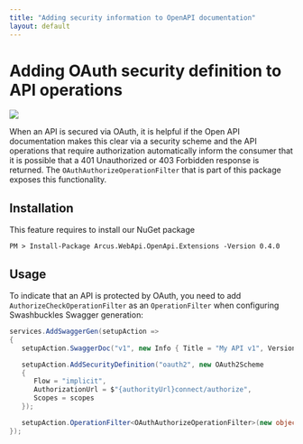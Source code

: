 ```yaml
---
title: "Adding security information to OpenAPI documentation"
layout: default
---
```


# Adding OAuth security definition to API operations

![](https://img.shields.io/badge/Available%20starting-v0.2-green?link=https://github.com/arcus-azure/arcus.webapi/releases/tag/v0.2.0)

When an API is secured via OAuth, it is helpful if the Open API documentation makes this clear via a security scheme and the API operations that require authorization automatically inform the consumer that it is possible that a 401 Unauthorized or 403 Forbidden response is returned.
The `OAuthAuthorizeOperationFilter` that is part of this package exposes this functionality.

## Installation

This feature requires to install our NuGet package

```shell
PM > Install-Package Arcus.WebApi.OpenApi.Extensions -Version 0.4.0
```

## Usage

To indicate that an API is protected by OAuth, you need to add `AuthorizeCheckOperationFilter` as an `OperationFilter` when configuring Swashbuckles Swagger generation:

```csharp
services.AddSwaggerGen(setupAction =>
{
   setupAction.SwaggerDoc("v1", new Info { Title = "My API v1", Version = "v1" });

   setupAction.AddSecurityDefinition("oauth2", new OAuth2Scheme
   {
      Flow = "implicit",
      AuthorizationUrl = $"{authorityUrl}connect/authorize",
      Scopes = scopes
   });

   setupAction.OperationFilter<OAuthAuthorizeOperationFilter>(new object[] {new [] {"myApiScope1", "myApiScope2"});
});
```